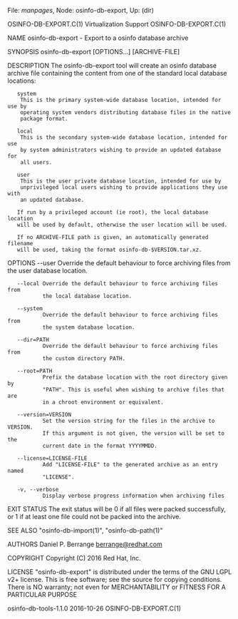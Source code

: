 File: *manpages*,  Node: osinfo-db-export,  Up: (dir)

OSINFO-DB-EXPORT.C(1)       Virtualization Support       OSINFO-DB-EXPORT.C(1)



NAME
       osinfo-db-export - Export to a osinfo database archive

SYNOPSIS
       osinfo-db-export [OPTIONS...] [ARCHIVE-FILE]

DESCRIPTION
       The osinfo-db-export tool will create an osinfo database archive file
       containing the content from one of the standard local database
       locations:

       system
        This is the primary system-wide database location, intended for use by
        operating system vendors distributing database files in the native
        package format.

       local
        This is the secondary system-wide database location, intended for use
        by system administrators wishing to provide an updated database for
        all users.

       user
        This is the user private database location, intended for use by
        unprivileged local users wishing to provide applications they use with
        an updated database.

       If run by a privileged account (ie root), the local database location
       will be used by default, otherwise the user location will be used.

       If no ARCHIVE-FILE path is given, an automatically generated filename
       will be used, taking the format osinfo-db-$VERSION.tar.xz.

OPTIONS
       --user  Override the default behaviour to force archiving files from
               the user database location.

       --local Override the default behaviour to force archiving files from
               the local database location.

       --system
               Override the default behaviour to force archiving files from
               the system database location.

       --dir=PATH
               Override the default behaviour to force archiving files from
               the custom directory PATH.

       --root=PATH
               Prefix the database location with the root directory given by
               "PATH". This is useful when wishing to archive files that are
               in a chroot environment or equivalent.

       --version=VERSION
               Set the version string for the files in the archive to VERSION.
               If this argument is not given, the version will be set to the
               current date in the format YYYYMMDD.

       --license=LICENSE-FILE
               Add "LICENSE-FILE" to the generated archive as an entry named
               "LICENSE".

       -v, --verbose
               Display verbose progress information when archiving files

EXIT STATUS
       The exit status will be 0 if all files were packed successfully, or 1
       if at least one file could not be packed into the archive.

SEE ALSO
       "osinfo-db-import(1)", "osinfo-db-path(1)"

AUTHORS
       Daniel P. Berrange <berrange@redhat.com>

COPYRIGHT
       Copyright (C) 2016 Red Hat, Inc.

LICENSE
       "osinfo-db-export" is distributed under the terms of the GNU LGPL v2+
       license. This is free software; see the source for copying conditions.
       There is NO warranty; not even for MERCHANTABILITY or FITNESS FOR A
       PARTICULAR PURPOSE



osinfo-db-tools-1.1.0             2016-10-26             OSINFO-DB-EXPORT.C(1)
